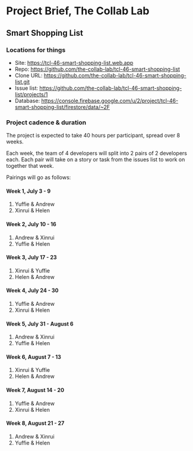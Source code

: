 # Project Brief, The Collab Lab

## Smart Shopping List

### Locations for things

- Site: https://tcl-46-smart-shopping-list.web.app
- Repo: https://github.com/the-collab-lab/tcl-46-smart-shopping-list
- Clone URL: https://github.com/the-collab-lab/tcl-46-smart-shopping-list.git
- Issue list: https://github.com/the-collab-lab/tcl-46-smart-shopping-list/projects/1
- Database: https://console.firebase.google.com/u/2/project/tcl-46-smart-shopping-list/firestore/data/~2F

### Project cadence & duration

The project is expected to take 40 hours per participant, spread over 8 weeks.

Each week, the team of 4 developers will split into 2 pairs of 2 developers each. Each pair will take on a story or task from the issues list to work on together that week.

Pairings will go as follows:

#### Week 1, July 3 - 9

1. Yuffie & Andrew
2. Xinrui & Helen

#### Week 2, July 10 - 16

1. Andrew & Xinrui
2. Yuffie & Helen

#### Week 3, July 17 - 23

1. Xinrui & Yuffie
2. Helen & Andrew

#### Week 4, July 24 - 30

1. Yuffie & Andrew
2. Xinrui & Helen

#### Week 5, July 31 - August 6

1. Andrew & Xinrui
2. Yuffie & Helen

#### Week 6, August 7 - 13

1. Xinrui & Yuffie
2. Helen & Andrew

#### Week 7, August 14 - 20

1. Yuffie & Andrew
2. Xinrui & Helen

#### Week 8, August 21 - 27

1. Andrew & Xinrui
2. Yuffie & Helen
